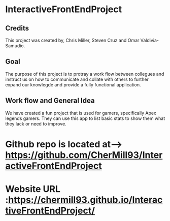 # InteractiveFrontEndProject

## Credits
This project was created by, Chris Miller, Steven Cruz and Omar Valdivia-Samudio.

## Goal
The purpose of this project is to protray a work flow between collegues and instruct us on how to communicate and collate with others to further expand our knowlegde and provide a fully functional application.

## Work flow and General Idea
We have created a fun project that is used for gamers, specifically Apex legends gamers.
They can use this app to list basic stats to show them what they lack or need to improve. 


# Github repo is located at--> https://github.com/CherMill93/InteractiveFrontEndProject
# Website URL :https://chermill93.github.io/InteractiveFrontEndProject/
